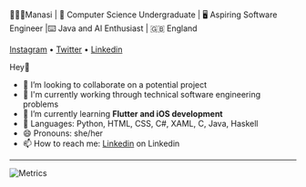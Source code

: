 <!--<div align='center'>-->
  👩🏽‍💻Manasi | 👯 Computer Science Undergraduate | 🖥️ Aspiring Software Engineer |⌨️ Java and AI Enthusiast | 🇬🇧 England 

  [Instagram](https://www.instagram.com/m4nasi/) • [Twitter](https://twitter.com/m4nasi) • [Linkedin](https://linkedin.com/in/manasi-mehta11)

Hey👋
- 🔭 I’m looking to collaborate on a potential project
- 🎈 I'm currently working through technical software engineering problems
- 🌱 I’m currently learning **Flutter and iOS development**
- 💬 Languages: Python, HTML, CSS, C#, XAML, C, Java, Haskell
- 😄 Pronouns: she/her
- 📫 How to reach me: [Linkedin](https://linkedin.com/in/manasi-mehta11) on Linkedin
 <!-- - 👯 I’m looking to collaborate on a potential project -->
  <hr>
  <!--<img align="centre" src="https://github-readme-stats.vercel.app/api?username=m4nasi&theme=dark&show_icons=true" /> -->
  <!--<img align="centre" src="https://github-readme-stats.vercel.app/api/top-langs/?username=m4nasi&layout=compact" />-->
  <!--**m4nasi/m4nasi** is a ✨ _special_ ✨ repository because its `README.md` (this file) appears on your GitHub profile.-->

  ![Metrics](https://metrics.lecoq.io/m4nasi?template=classic&base.header=0&base.activity=0&base.community=0&base.repositories=0&base.metadata=0&languages=1&config.timezone=Europe%2FLondon&config.animated=true)

<!--
<hr> 
<br>
✰ Statistics provided by [lowlighter/metrics](https://github.com/lowlighter/metrics#%EF%B8%8F-languages)
-->
